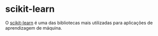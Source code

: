 # scikit-learn

O [scikit-learn](https://scikit-learn.org/stable/) é uma das bibliotecas mais utilizadas para aplicações de aprendizagem de máquina.
